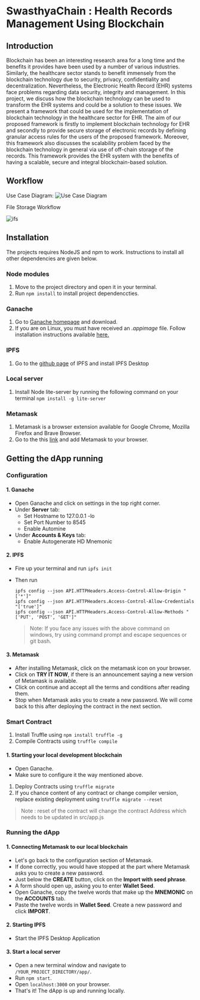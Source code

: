 # SwasthyaChain : Health Records Management Using Blockchain


## Introduction
Blockchain has been an interesting research area for a long time and the benefits it provides have been used by a number of various industries. Similarly, the healthcare sector stands to benefit immensely from the blockchain technology due to security, privacy, confidentiality and decentralization. Nevertheless, the Electronic Health Record (EHR) systems face problems regarding data security, integrity and management. In this project, we discuss how the blockchain technology can be used to transform the EHR systems and could be a solution to these issues. We present a framework that could be used for the implementation of blockchain technology in the healthcare sector for EHR. The aim of our proposed framework is firstly to implement blockchain technology for EHR and secondly to provide secure storage of electronic records by defining granular access rules for the users of the proposed framework. Moreover, this framework also discusses the scalability problem faced by the blockchain technology in general via use of off-chain storage of the records. This framework provides the EHR system with the benefits of having a scalable, secure and integral blockchain-based solution.

## Workflow 

Use Case Diagram:
![Use Case Diagram](https://raw.githubusercontent.com/SuyashMore/SwasthyaChain/master/images/use-case.png)

File Storage Workflow

![ifs](https://raw.githubusercontent.com/SuyashMore/SwasthyaChain/master/images/ipfs.png)


## Installation

The projects requires NodeJS and npm to work. Instructions to install all other dependencies are given below.
### Node modules

1. Move to the project directory and open it in your terminal.
2. Run `npm install` to install project dependenccties.

### Ganache

1. Go to [Ganache homepage](https://truffleframework.com/ganache) and download. 
2. If you are on Linux, you must have received an _.appimage_ file. Follow installation instructions available [here.](https://itsfoss.com/use-appimage-linux/)

### IPFS

1. Go to the [github page](https://github.com/ipfs/ipfs-desktop) of IPFS and install IPFS Desktop

### Local server

1. Install Node lite-server by running the following command on your terminal `npm install -g lite-server`

### Metamask

1. Metamask is a browser extension available for Google Chrome, Mozilla Firefox and Brave Browser.
2. Go to the this [link](http://metamask.io/) and add Metamask to your browser.

## Getting the dApp running

### Configuration

#### 1. Ganache
  - Open Ganache and click on settings in the top right corner.
  - Under **Server** tab:
    - Set Hostname to 127.0.0.1 -lo
    - Set Port Number to 8545
    - Enable Automine
  - Under **Accounts & Keys** tab:
    - Enable Autogenerate HD Mnemonic

#### 2. IPFS
  - Fire up your terminal and run `ipfs init`
  - Then run 
    ```
    ipfs config --json API.HTTPHeaders.Access-Control-Allow-Origin "['*']"
    ipfs config --json API.HTTPHeaders.Access-Control-Allow-Credentials "['true']"
    ipfs config --json API.HTTPHeaders.Access-Control-Allow-Methods "['PUT', 'POST', 'GET']"
    ```

    > Note: If you face any issues with the above command on windows, try using command prompt and escape sequences or git bash.
#### 3. Metamask
  - After installing Metamask, click on the metamask icon on your browser.
  - Click on __TRY IT NOW__, if there is an announcement saying a new version of Metamask is available.
  - Click on continue and accept all the terms and conditions after reading them.
  - Stop when Metamask asks you to create a new password. We will come back to this after deploying the contract in the next section.
  
### Smart Contract

1. Install Truffle using `npm install truffle -g`
2. Compile Contracts using `truffle compile`

#### 1. Starting your local development blockchain
  - Open Ganache.
  - Make sure to configure it the way mentioned above.
  
1. Deploy Contracts using `truffle migrate`
2. If you chance content of any contract or change compiler version, replace existing deployment using `truffle migrate --reset`
> Note :  reset of the contract will change the contract Address which needs to be updated in src/app.js

### Running the dApp

#### 1. Connecting Metamask to our local blockchain
  - Let's go back to the configuration section of Metamask.
  - If done correctly, you would have stopped at the part where Metamask asks you to create a new password.
  - Just below the __CREATE__ button, click on the __Import with seed phrase__.
  - A form should open up, asking you to enter __Wallet Seed__.
  - Open Ganache, copy the twelve words that make up the __MNEMONIC__ on the __ACCOUNTS__ tab. 
  - Paste the twelve words in __Wallet Seed__. Create a new password and click __IMPORT__.

#### 2. Starting IPFS 
  - Start the IPFS Desktop Application
  
#### 3. Start a local server
  - Open a new terminal window and navigate to `/YOUR_PROJECT_DIRECTORY/app/`.
  - Run `npm start`.
  - Open `localhost:3000` on your browser.
  - That's it! The dApp is up and running locally.
